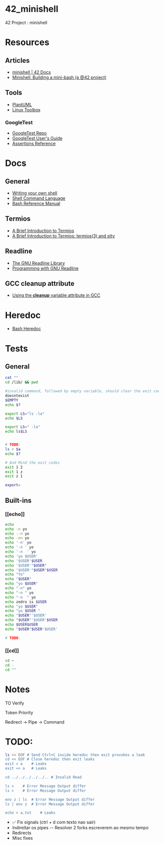 # 42_minishell
42 Project : minishell

# Resources

## Articles
- [minishell | 42 Docs](https://harm-smits.github.io/42docs/projects/minishell)
- [Minishell: Building a mini-bash (a @42 project)](https://m4nnb3ll.medium.com/minishell-building-a-mini-bash-a-42-project-b55a10598218)

## Tools
- [PlantUML](https://plantuml.com/class-diagram)
- [Linux Toolbox](https://cdn.ttgtmedia.com/searchEnterpriseLinux/downloads/Linux_Toolbox.pdf)


### GoogleTest
- [GoogleTest Repo](https://github.com/google/googletest)
- [GoogleTest User's Guide](https://google.github.io/googletest/)
- [Assertions Reference](https://google.github.io/googletest/reference/assertions.html)

# Docs
## General
- [Writing your own shell](https://www.cs.purdue.edu/homes/grr/SystemsProgrammingBook/Book/Chapter5-WritingYourOwnShell.pdf)
- [Shell Command Language](https://pubs.opengroup.org/onlinepubs/009695399/utilities/xcu_chap02.html)
- [Bash Reference Manual](https://www.gnu.org/software/bash/manual/bash.html)

## Termios
- [A Brief Introduction to Termios](https://blog.nelhage.com/2009/12/a-brief-introduction-to-termios/)
- [A Brief Introduction to Termios: termios(3) and stty](https://blog.nelhage.com/2009/12/a-brief-introduction-to-termios-termios3-and-stty/)

## Readline
- [The GNU Readline Library](https://tiswww.case.edu/php/chet/readline/rltop.html)
- [Programming with GNU Readline](https://web.mit.edu/gnu/doc/html/rlman_2.html)

## GCC cleanup __attribute__
- [Using the __cleanup__ variable attribute in GCC](https://echorand.me/site/notes/articles/c_cleanup/cleanup_attribute_c.html)
# Heredoc

- [Bash Heredoc](https://linuxize.com/post/bash-heredoc/)

# Tests
## General
```sh
cat ""
cd /lib/ && pwd

#invalid command, followed by empty variable, should clear the exit code
doesntexist
$EMPTY
echo $?

export LS="ls -la"
echo $LS

export LS=" -la"
echo ls$LS


# TODO:
ls > $a
echo $?

# And Mind the exit codes
exit 1 2
exit 1 z
exit z 1

export=
```
## Built-ins 
### [[echo]]
```sh
echo
echo -n yo
echo --n yo
echo -nn yo
echo '-n' yo
echo '-n ' yo
echo '-n  ' yo
echo 'yo $USER'
echo '$USER'$USER
echo '$USER'"$USER"
echo '$USER'"$USER"$USER
echo "Yo"
echo "$USER"
echo "yo $USER"
echo "-n" yo
echo "-n " yo
echo "-n  " yo
echo zedro is $USER
echo "yo $USER"
echo "yo $USER "
echo "$USER"'$USER'
echo "$USER"'$USER'$USER
echo $USER$USER
echo "$USER"$USER'$USER'

# TODO:
```

### [[cd]]
```sh
cd ~
cd -
cd ""
```

# Notes

TO Verify

Token Priority

Redirect -> Pipe -> Command

# TODO:
```sh
ls << EOF # Send Ctrl+C inside heredoc then exit provokes a leak
cd << EOF # Close heredoc then exit leaks
exit < a	# Leaks
exit << a	# Leaks

cd ../../../../../.. # Invalid Read

ls <	# Error Message Output differ
ls >	# Error Message Output differ

env z | ls	# Error Message Output differ
ls | env z	# Error Message Output differ

echo > a.txt	# Leaks


```

- ✅ Fix signals (ctrl + d com texto nao sair) 
- Indireitar os pipes
  -- Resolver 2 forks escreverem ao mesmo tempo
- Redirects
- Misc fixes
